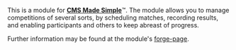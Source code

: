 This is a module for <a href="http://www.cmsmadesimple.org"><strong>CMS Made Simple</strong></a>&#8482;.
The module allows you to manage competitions of several sorts, by scheduling matches, recording results, and
enabling participants and others to keep abreast of progress.

Further information may be found at the module's <a href="http://dev.cmsmadesimple.org/projects/tourney">forge-page</a>.
